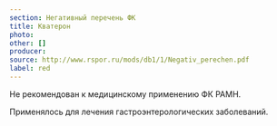 ```yaml
---
section: Негативный перечень ФК
title: Кватерон
photo:
other: []
producer:
source: http://www.rspor.ru/mods/db1/1/Negativ_perechen.pdf
label: red
---
```


Не рекомендован к медицинскому применению ФК РАМН.

Применялось для лечения гастроэнтерологических заболеваний.
